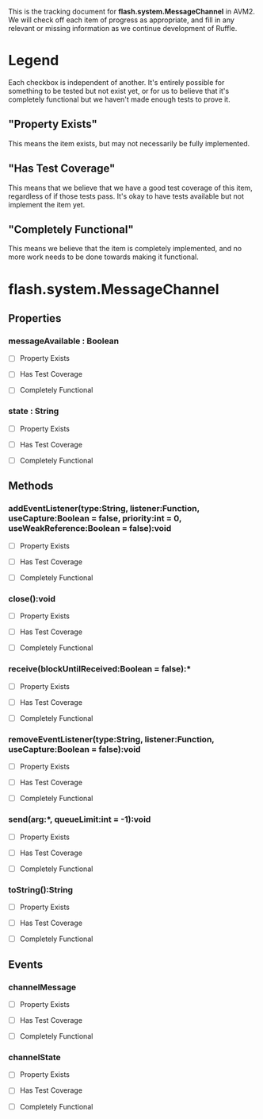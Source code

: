 This is the tracking document for **flash.system.MessageChannel** in AVM2. We will check off each item of progress as appropriate, and fill in any relevant or missing information as we continue development of Ruffle.
# Legend

Each checkbox is independent of another. It's entirely possible for something to be tested but not exist yet, or for us to believe that it's completely functional but we haven't made enough tests to prove it.
## "Property Exists"

This means the item exists, but may not necessarily be fully implemented.
## "Has Test Coverage"

This means that we believe that we have a good test coverage of this item, regardless of if those tests pass. It's okay to have tests available but not implement the item yet.
## "Completely Functional"

This means we believe that the item is completely implemented, and no more work needs to be done towards making it functional.
# flash.system.MessageChannel
## Properties
### messageAvailable : Boolean

* [ ] Property Exists

* [ ] Has Test Coverage

* [ ] Completely Functional


### state : String

* [ ] Property Exists

* [ ] Has Test Coverage

* [ ] Completely Functional


## Methods
### addEventListener(type:String, listener:Function, useCapture:Boolean = false, priority:int = 0, useWeakReference:Boolean = false):void

* [ ] Property Exists

* [ ] Has Test Coverage

* [ ] Completely Functional


### close():void

* [ ] Property Exists

* [ ] Has Test Coverage

* [ ] Completely Functional


### receive(blockUntilReceived:Boolean = false):*

* [ ] Property Exists

* [ ] Has Test Coverage

* [ ] Completely Functional


### removeEventListener(type:String, listener:Function, useCapture:Boolean = false):void

* [ ] Property Exists

* [ ] Has Test Coverage

* [ ] Completely Functional


### send(arg:*, queueLimit:int = -1):void

* [ ] Property Exists

* [ ] Has Test Coverage

* [ ] Completely Functional


### toString():String

* [ ] Property Exists

* [ ] Has Test Coverage

* [ ] Completely Functional


## Events
### channelMessage

* [ ] Property Exists

* [ ] Has Test Coverage

* [ ] Completely Functional


### channelState

* [ ] Property Exists

* [ ] Has Test Coverage

* [ ] Completely Functional